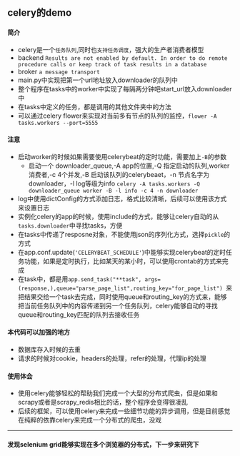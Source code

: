 ## celery的demo

#### 简介
- celery是一个`任务队列`,同时也`支持任务调度`，强大的生产者消费者模型
- backend `Results are not enabled by default. In order to do remote procedure calls or keep track of task results in a database`
- broker `a message transport`
- main.py中实现把第一个url地址放入downloader的队列中
- 整个程序在tasks中的worker中实现了每隔两分钟吧start_url放入downloader中
- 在tasks中定义的任务，都是调用的其他文件夹中的方法
- 可以通过celery flower来实现对当前多有节点的队列的监控，`flower -A tasks.workers --port=5555`


#### 注意
- 启动worker的时候如果需要使用celerybeat的定时功能，需要加上`-B`的参数
    - 启动一个 downloader_queue,-A app的位置,-Q 指定启动的队列,worker 消费者,-c 4个并发,-B 启动该队列的celerybeaet，-n 节点名字为downloader，-l log等级为info
    `celery -A tasks.workers -Q downloader_queue worker -B -l info -c 4 -n downloader`
- log中使用dictConfig的方式添加日志，格式比较清晰，后续可以使用该方式来设置日志
- 实例化celery的app的时候，使用include的方式，能够让celery自动的从`tasks.downloader`中寻找tasks，方便
- 在tasks中传递了resposne对象，不能使用json的序列化方式，选择`pickle`的方式
- 在app.conf.update(`'CELERYBEAT_SCHEDULE'`)中能够实现celerybeat的定时任务功能，如果是定时执行，比如某天的某小时，可以使用crontab的方式来完成
- 在task中，都是用`app.send_task("**task", args=(response,),queue="parse_page_list",routing_key="for_page_list")
`来把结果交给一个task去完成，同时使用queue和routing_key的方式来，能够把当前任务队列中的内容传递到另一个任务队列，celery能够自动的寻找queue和routing_key匹配的队列去接收任务

#### 本代码可以加强的地方
- 数据库存入时候的去重
- 请求的时候对cookie，headers的处理，refer的处理，代理ip的处理


#### 使用体会
- 使用celery能够轻松的帮助我们完成一个大型的分布式爬虫，但是如果和scrapy或者是scrapy_redis相比的话，整个程序会变得很凌乱
- 后续的框架，可以使用celery来完成一些细节功能的异步调用，但是目前感觉在纯粹的依靠celery来完成一个分布式的爬虫，没戏



------------------
#### 发现selenium grid能够实现在多个浏览器的分布式，下一步来研究下
